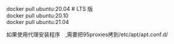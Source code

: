 docker pull ubuntu:20.04  # LTS 版   
docker pull ubuntu:20.10  
docker pull ubuntu:21.04

如果使用代理安装程序　,需要把95proxies拷到/etc/apt/apt.conf.d/  
